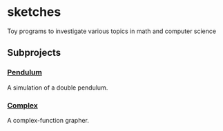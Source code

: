 # sketches
Toy programs to investigate various topics in math and computer science

## Subprojects
### [Pendulum](Pendulum)
A simulation of a double pendulum.

### [Complex](Complex)
A complex-function grapher.
